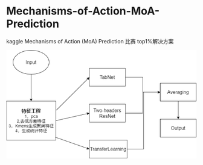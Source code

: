 # Mechanisms-of-Action-MoA-Prediction




kaggle Mechanisms of Action (MoA) Prediction 比赛 top1%解决方案

![image](https://github.com/xutianyu540/Mechanisms-of-Action-MoA-Prediction/blob/main/moa.png
)
